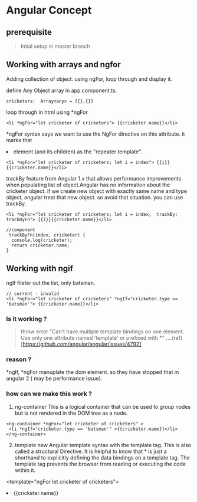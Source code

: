 # Angular Concept
## prerequisite
>Intial setup in master branch

## Working with arrays and ngfor

Adding collection of object. using ngFor, loop through and display it. 

define Any Object array in app.component.ts.
```
cricketers:  Array<any> = [{},{}]
```
loop through in html using *ngFor
```
<li *ngFor="let cricketer of cricketers"> {{cricketer.name}}</li>
```

*ngFor syntax says we want to use the NgFor directive on this attribute. it marks that <li> element (and its children) as the "repeater template".

```
<li *ngFor="let cricketer of cricketers; let i = index"> {{i}}{{cricketer.name}}</li>
```

trackBy feature from Angular 1.x that allows performance improvements when populating list of object.Angular has no information about the cricketer object. if we create new object with exactly same name and type object, angular treat that new object. so avoid that situation. you can use trackBy.


```
<li *ngFor="let cricketer of cricketers; let i = index;  trackBy: trackByFn"> {{i}}{{cricketer.name}}</li>

//component
 trackByFn(index, cricketer) {
  console.log(cricketer);
  return cricketer.name;
}
```

## Working with ngif

ngIf fileter out the list, only batsman.
```
// current - invalid
<li *ngFor="let cricketer of cricketers" *ngIf="cricketer.type == 'batsman'"> {{cricketer.name}}</li>

```
### Is it working ?
>throw error "Can't have multiple template bindings on one element. Use only one attribute named 'template' or prefixed with *" ....(ref)[https://github.com/angular/angular/issues/4792] 

### reason ?
*ngIf, *ngFor manuplate the dom element. so they have stopped that in angular 2 ( may be performance issue). 

### how can we make this work ?

1. ng-container
This is a logical container that can be used to group nodes but is not rendered in the DOM tree as a node.
```
<ng-container *ngFor="let cricketer of cricketers" >
 <li *ngIf="cricketer.type == 'batsman'" >{{cricketer.name}}</li>
</ng-container>
```

2. template
new Angular template syntax with the template tag. This is also called a structural Directive. It is helpful to know that * is just a shorthand to explicitly defining the data bindings on a template tag. The template tag prevents the browser from reading or executing the code within it.

<template="ngFor let cricketer of cricketers">
   <li *ngIf="cricketer.type == 'batsman'" >{{cricketer.name}}</li>
</template>

